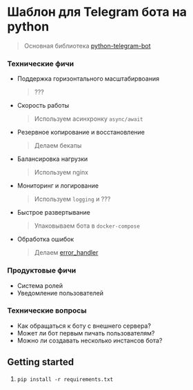 # Шаблон для Telegram бота на python 
> Основная библиотека [python-telegram-bot](https://python-telegram-bot.org/)

### Технические фичи
- Поддержка горизонтального масштабирвоания
    > ???
- Скорость работы
    > Используем асинхронку `async/await`
- Резервное копирование и восстановление
    > Делаем бекапы
- Балансировка нагрузки 
    > Используем nginx
- Мониторинг и логирование
    > Используем `logging` и ???
- Быстрое развертывание
    > Упаковываем бота в `docker-compose`
- Обработка ошибок
    > Делаем [error_handler](https://docs.python-telegram-bot.org/en/v20.6/examples.errorhandlerbot.html)

### Продуктовые фичи
- Система ролей
- Уведомление пользователей

### Технические вопросы
- Как обращаться к боту с внешнего сервера?
- Может ли бот первым пичать пользователям?
- Можно ли создавать несколько инстансов бота?

## Getting started
1. `pip install -r requirements.txt`
